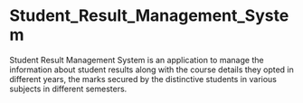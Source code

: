 # Student_Result_Management_System

  Student Result Management System is an application to manage the information about student results 
along with the course details they opted in different years, the marks secured by the distinctive students 
in various subjects in different semesters.

